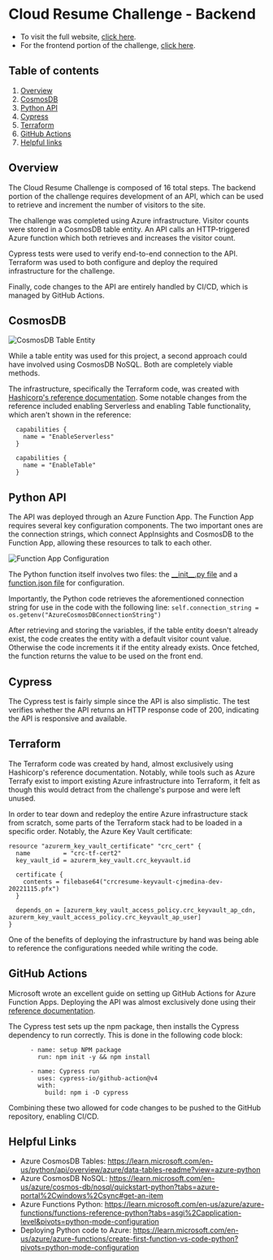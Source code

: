 # Cloud Resume Challenge - Backend
* To visit the full website, [click here](https://cjmedina.dev/).
* For the frontend portion of the challenge, [click here](https://github.com/cjmedina95/crc-frontend).

## Table of contents
1. [Overview](#overview)
2. [CosmosDB](#cosmosdb)
3. [Python API](#python-api)
4. [Cypress](#cypress)
5. [Terraform](#terraform)
6. [GitHub Actions](#github-actions)
7. [Helpful links](#helpful-links)

## Overview

The Cloud Resume Challenge is composed of 16 total steps. 
The backend portion of the challenge requires development of an API, which can be used to retrieve and increment the number of visitors to the site.

The challenge was completed using Azure infrastructure. Visitor counts were stored in a CosmosDB table entity.
An API calls an HTTP-triggered Azure function which both retrieves and increases the visitor count.

Cypress tests were used to verify end-to-end connection to the API. 
Terraform was used to both configure and deploy the required infrastructure for the challenge.

Finally, code changes to the API are entirely handled by CI/CD, which is managed by GitHub Actions.

## CosmosDB

![CosmosDB Table Entity](https://i.imgur.com/HeOYcLe.png)

While a table entity was used for this project, a second approach could have involved using CosmosDB NoSQL. Both are completely viable methods.

The infrastructure, specifically the Terraform code, was created with [Hashicorp's reference documentation](https://registry.terraform.io/providers/hashicorp/azurerm/latest/docs/resources/cosmosdb_table). Some notable changes from the reference included enabling Serverless and enabling Table functionality, which aren't shown in the reference:

```
  capabilities {
	name = "EnableServerless"
  }
  
  capabilities {
	name = "EnableTable"
  }
```

## Python API

The API was deployed through an Azure Function App. The Function App requires several key configuration components. The two important ones are the connection strings, which connect AppInsights and CosmosDB to the Function App, allowing these resources to talk to each other.

![Function App Configuration](https://i.imgur.com/oVOgC0Y.png)

The Python function itself involves two files: the [\_\_init\_\_.py file](https://github.com/cjmedina95/crc-backend/blob/main/CounterHttpTrigger/__init__.py) and a [function.json file](https://github.com/cjmedina95/crc-backend/blob/main/CounterHttpTrigger/function.json) for configuration.

Importantly, the Python code retrieves the aforementioned connection string for use in the code with the following line: `self.connection_string = os.getenv("AzureCosmosDBConnectionString")`

After retrieving and storing the variables, if the table entity doesn't already exist, the code creates the entity with a default visitor count value. Otherwise the code increments it if the entity already exists. Once fetched, the function returns the value to be used on the front end.

## Cypress

The Cypress test is fairly simple since the API is also simplistic. The test verifies whether the API returns an HTTP response code of 200, indicating the API is responsive and available.

## Terraform

The Terraform code was created by hand, almost exclusively using Hashicorp's reference documentation. Notably, while tools such as Azure Terrafy exist to import existing Azure infrastructure into Terraform, it felt as though this would detract from the challenge's purpose and were left unused.

In order to tear down and redeploy the entire Azure infrastructure stack from scratch, some parts of the Terraform stack had to be loaded in a specific order. Notably, the Azure Key Vault certificate:
```
resource "azurerm_key_vault_certificate" "crc_cert" {
  name         = "crc-tf-cert2"
  key_vault_id = azurerm_key_vault.crc_keyvault.id

  certificate {
    contents = filebase64("crcresume-keyvault-cjmedina-dev-20221115.pfx")
  }

  depends_on = [azurerm_key_vault_access_policy.crc_keyvault_ap_cdn, azurerm_key_vault_access_policy.crc_keyvault_ap_user]
}
```

One of the benefits of deploying the infrastructure by hand was being able to reference the configurations needed while writing the code.

## GitHub Actions

Microsoft wrote an excellent guide on setting up GitHub Actions for Azure Function Apps. Deploying the API was almost exclusively done using their [reference documentation](https://learn.microsoft.com/en-us/azure/azure-functions/functions-how-to-github-actions?tabs=python).

The Cypress test sets up the npm package, then installs the Cypress dependency to run correctly. This is done in the following code block:
```
      - name: setup NPM package
        run: npm init -y && npm install
        
      - name: Cypress run
        uses: cypress-io/github-action@v4
        with:
          build: npm i -D cypress  
```

Combining these two allowed for code changes to be pushed to the GitHub repository, enabling CI/CD.

## Helpful Links

* Azure CosmosDB Tables: https://learn.microsoft.com/en-us/python/api/overview/azure/data-tables-readme?view=azure-python
* Azure CosmosDB NoSQL: https://learn.microsoft.com/en-us/azure/cosmos-db/nosql/quickstart-python?tabs=azure-portal%2Cwindows%2Csync#get-an-item
* Azure Functions Python: https://learn.microsoft.com/en-us/azure/azure-functions/functions-reference-python?tabs=asgi%2Capplication-level&pivots=python-mode-configuration
* Deploying Python code to Azure: https://learn.microsoft.com/en-us/azure/azure-functions/create-first-function-vs-code-python?pivots=python-mode-configuration
